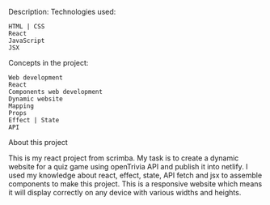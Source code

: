 Description:
Technologies used:

    HTML | CSS
    React
    JavaScript
    JSX

Concepts in the project:

    Web development
    React
    Components web development
    Dynamic website
    Mapping
    Props
    Effect | State
    API

About this project

This is my react project from scrimba. My task is to create a dynamic website for a quiz game using openTrivia API and publish it into netlify. I used my knowledge about react, effect, state, API fetch and jsx to assemble components to make this project. This is a responsive website which means it will display correctly on any device with various widths and heights.
